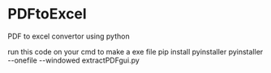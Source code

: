 # PDFtoExcel
PDF to excel convertor using python

run this code on your cmd to make a exe file
pip install pyinstaller
pyinstaller --onefile --windowed extractPDFgui.py
